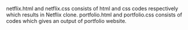 netflix.html and netflix.css consists of html and css codes respectively which results in Netflix clone.
portfolio.html and portfolio.css consists of codes which gives an output of portfolio website.

